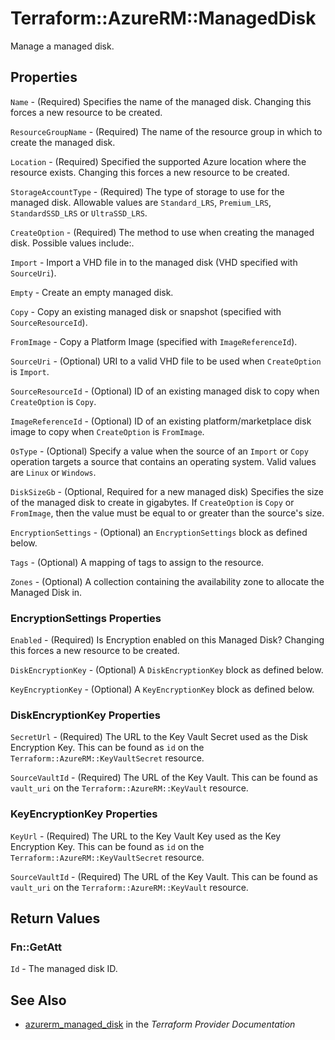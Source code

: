 # Terraform::AzureRM::ManagedDisk

Manage a managed disk.

## Properties

`Name` - (Required) Specifies the name of the managed disk. Changing this forces a
new resource to be created.

`ResourceGroupName` - (Required) The name of the resource group in which to create
the managed disk.

`Location` - (Required) Specified the supported Azure location where the resource exists.
Changing this forces a new resource to be created.

`StorageAccountType` - (Required) The type of storage to use for the managed disk.
Allowable values are `Standard_LRS`, `Premium_LRS`, `StandardSSD_LRS` or `UltraSSD_LRS`.

`CreateOption` - (Required) The method to use when creating the managed disk. Possible values include:.

`Import` - Import a VHD file in to the managed disk (VHD specified with `SourceUri`).

`Empty` - Create an empty managed disk.

`Copy` - Copy an existing managed disk or snapshot (specified with `SourceResourceId`).

`FromImage` - Copy a Platform Image (specified with `ImageReferenceId`).

`SourceUri` - (Optional) URI to a valid VHD file to be used when `CreateOption` is `Import`.

`SourceResourceId` - (Optional) ID of an existing managed disk to copy when `CreateOption` is `Copy`.

`ImageReferenceId` - (Optional) ID of an existing platform/marketplace disk image to copy when `CreateOption` is `FromImage`.

`OsType` - (Optional) Specify a value when the source of an `Import` or `Copy`
operation targets a source that contains an operating system. Valid values are `Linux` or `Windows`.

`DiskSizeGb` - (Optional, Required for a new managed disk) Specifies the size of the managed disk to create in gigabytes.
If `CreateOption` is `Copy` or `FromImage`, then the value must be equal to or greater than the source's size.

`EncryptionSettings` - (Optional) an `EncryptionSettings` block as defined below.

`Tags` - (Optional) A mapping of tags to assign to the resource.

`Zones` - (Optional) A collection containing the availability zone to allocate the Managed Disk in.

### EncryptionSettings Properties

`Enabled` - (Required) Is Encryption enabled on this Managed Disk? Changing this forces a new resource to be created.

`DiskEncryptionKey` - (Optional) A `DiskEncryptionKey` block as defined below.

`KeyEncryptionKey` - (Optional) A `KeyEncryptionKey` block as defined below.

### DiskEncryptionKey Properties

`SecretUrl` - (Required) The URL to the Key Vault Secret used as the Disk Encryption Key. This can be found as `id` on the `Terraform::AzureRM::KeyVaultSecret` resource.

`SourceVaultId` - (Required) The URL of the Key Vault. This can be found as `vault_uri` on the `Terraform::AzureRM::KeyVault` resource.

### KeyEncryptionKey Properties

`KeyUrl` - (Required) The URL to the Key Vault Key used as the Key Encryption Key. This can be found as `id` on the `Terraform::AzureRM::KeyVaultSecret` resource.

`SourceVaultId` - (Required) The URL of the Key Vault. This can be found as `vault_uri` on the `Terraform::AzureRM::KeyVault` resource.


## Return Values

### Fn::GetAtt

`Id` - The managed disk ID.

## See Also

* [azurerm_managed_disk](https://www.terraform.io/docs/providers/azurerm/r/managed_disk.html) in the _Terraform Provider Documentation_